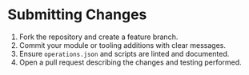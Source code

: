 # Submitting Changes

1. Fork the repository and create a feature branch.
2. Commit your module or tooling additions with clear messages.
3. Ensure `operations.json` and scripts are linted and documented.
4. Open a pull request describing the changes and testing performed.
